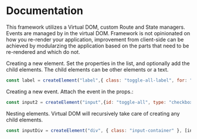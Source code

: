 # Documentation

This framework utilizes a Virtual DOM, custom Route and State managers. Events are managed by in the virtual DOM. Framework is not opinionated on how you re-render your application, improvement from client-side can be achieved by modularzing the application based on the parts that need to be re-rendered and which do not.

Creating a new element. Set the properties in the list, and optionally add the child elements. The child elements can be other elements or a text.

```javascript
const label = createElement("label",{ class: "toggle-all-label", for: "toggle-all" }, "Mark as completed");
```

Creating a new event. Attach the event in the props.:

```javascript
const input2 = createElement("input",{id: "toggle-all", type: "checkbox", class: "toggle-all", onClick: () => {toggleAllTodos()}},[]);
```

Nesting elements. Virtual DOM will recursively take care of creating any child elements.

```javascript
const inputDiv = createElement("div", { class: "input-container" }, [input, inputLabel]);
```
